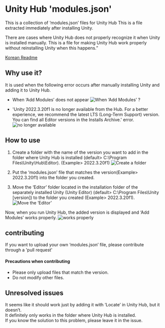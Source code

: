 # Unity Hub 'modules.json'
This is a collection of ‘modules.json’ files for Unity Hub
This is a file extracted immediately after installing Unity.

There are cases where Unity Hub does not properly recognize it when Unity is installed manually.
This is a file for making Unity Hub work properly without reinstalling Unity when this happens.”

[Korean Readme](https://blog.danggun.net/11857)

## Why use it?
It is used when the following error occurs after manually installing Unity and adding it to Unity Hub.
 
- When ‘Add Modules’ does not appear
![When ‘Add Modules’ ?](https://raw.githubusercontent.com/dang-gun/UnityHub_ModulesJson/main/Images/UnityHub_error_001_001.png)

- 'Unity 2022.3.20f1 is no longer available from the Hub. For a better experience, we recommend the latest LTS (Long-Term Support) version. You can find all Editor versions in the Installs Archive.' error.
![no longer available](https://raw.githubusercontent.com/dang-gun/UnityHub_ModulesJson/main/Images/UnityHub_error_001_002.png)

## How to use

1. Create a folder with the name of the version you want to add in the folder where Unity Hub is installed (default> C:\Program Files\Unity\Hub\Editor). (Example> 2022.3.20f1)
![Create a folder](https://raw.githubusercontent.com/dang-gun/UnityHub_ModulesJson/main/Images/UnityHub_error_001_003.png)

1. Put the ‘modules.json’ file that matches the version(Example> 2022.3.20f1) into the folder you created.

1. Move the ‘Editor’ folder located in the installation folder of the separately installed Unity (Unity Editor) (default> C:\Program Files\Unity [version]) to the folder you created (Example> 2022.3.20f1).
![Move the ‘Editor’](https://raw.githubusercontent.com/dang-gun/UnityHub_ModulesJson/main/Images/UnityHub_error_001_004.png)

Now, when you run Unity Hub, the added version is displayed and ‘Add Modules’ works properly.
![works properly](https://raw.githubusercontent.com/dang-gun/UnityHub_ModulesJson/main/Images/UnityHub_error_001_005.png)


## contributing
If you want to upload your own ‘modules.json’ file, please contribute through a 'pull request'

#### Precautions when contributing

- Please only upload files that match the version.
- Do not modify other files.


## Unresolved issues
It seems like it should work just by adding it with ‘Locate’ in Unity Hub, but it doesn’t.  
It definitely only works in the folder where Unity Hub is installed.  
If you know the solution to this problem, please leave it in the issue.  